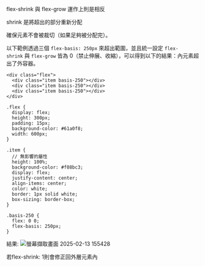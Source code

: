 flex-shrink 與 flex-grow 運作上則是相反

shrink 是將超出的部分重新分配

確保元素不會被裁切（如果足夠被分配完）。

以下範例透過三個 `flex-basis: 250px` 來超出範圍，並且統一設定 `flex-shrink` 與 `flex-grow` 皆為 0（禁止伸展、收縮），可以得到以下的結果：內元素超出了外容器。

```html=
<div class="flex">
  <div class="item basis-250"></div>
  <div class="item basis-250"></div>
  <div class="item basis-250"></div>
</div>
```

```css=
.flex {
  display: flex;
  height: 300px;
  padding: 15px;
  background-color: #61a0f8;
  width: 600px;
}

.item {
  // 無影響的屬性
  height: 100%;
  background-color: #f08bc3;
  display: flex;
  justify-content: center;
  align-items: center;
  color: white;
  border: 1px solid white;
  box-sizing: border-box;
}

.basis-250 {
  flex: 0 0;
  flex-basis: 250px;
}

```

結果:
![螢幕擷取畫面 2025-02-13 155428](https://hackmd.io/_uploads/H1uQK-ujJg.png)


若flex-shrink: 1則會修正回外層元素內